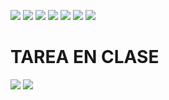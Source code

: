 ![](informe/1.png)
![](informe/2.png)
![](informe/3.png)
![](informe/5.png)
![](informe/6.png)
![](informe/7.png)
![](informe/8.png)

# TAREA EN CLASE

![](informe/dados1.png)
![](informe/dados2.png)


